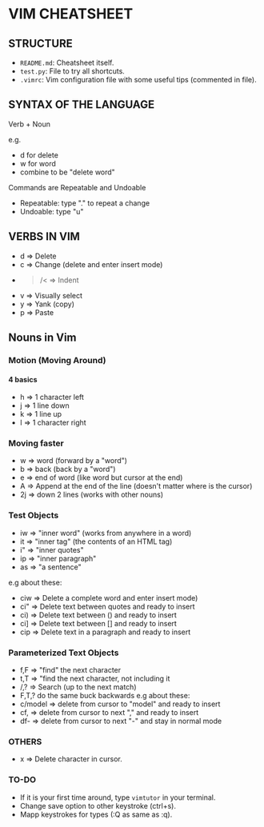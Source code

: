 # 	VIM CHEATSHEET

##  STRUCTURE
*	`README.md`:	Cheatsheet itself.
*	`test.py`:  	File to try all shortcuts.
*	`.vimrc`:		Vim configuration file with some useful tips (commented in file).
## 	SYNTAX OF THE LANGUAGE

Verb + Noun

e.g.
*	d for delete
* 	w for word
*	combine to be "delete word"

Commands are Repeatable and Undoable
*	Repeatable: type "." to repeat a change
*	Undoable: type "u"

##	VERBS IN VIM

*	d	=> Delete
*	c 	=> Change (delete and enter insert mode)
*	>/< => Indent
*	v	=> Visually select
*	y 	=> Yank (copy)
*	p 	=> Paste

## 	Nouns in Vim 

### Motion (Moving Around)

#### 4 basics
*	h 	=> 1 character left
*	j	=> 1 line down
*	k 	=> 1 line up
*	l 	=> 1 character right
### Moving faster
*	w	=> word (forward by a "word")
*	b 	=> back (back by a "word")
*	e	=> end of word (like word but cursor at the end)
*	A 	=> Append at the end of the line (doesn't matter where is the cursor)
*	2j	=> down 2 lines (works with other nouns)	

### Test Objects

*	iw	=> "inner word" (works from anywhere in a word)
*	it 	=> "inner tag" (the contents of an HTML tag)
*	i"	=> "inner quotes"
*	ip 	=> "inner paragraph"
*	as	=> "a sentence"


e.g about these:
*	ciw => Delete a complete word and enter insert mode)
*	ci" => Delete text between quotes and ready to insert
*	ci) => Delete text between () and ready to insert
*	ci] => Delete text between [] and ready to insert
*	cip => Delete text in a paragraph and ready to insert


### Parameterized Text Objects

*	f,F	=>	"find" the next character	
*	t,T =>	"find the next character, not including it
*	/,?	=>	Search (up to the next match)
*	F,T,? do the same buck backwards
e.g about these:
*	c/model	=> delete from cursor to  "model" and ready to insert	
*	cf,		=> delete from cursor to next "," and ready to insert
*	df-		=> delete from cursor to next "-" and stay in normal mode


### OTHERS
*	x => 	Delete character in cursor.

### TO-DO 

*	If it is your first time around, type `vimtutor` in your terminal.
*	Change save option to other keystroke (ctrl+s).
*	Mapp keystrokes  for types (:Q as same as :q).
	

